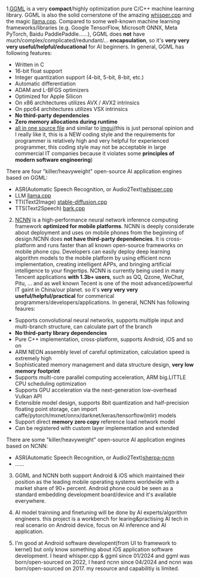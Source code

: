 1.[GGML](https://github.com/ggerganov/ggml) is a very <b>compact</b>/highly optimization pure C/C++ machine learning library. GGML is also the solid cornerstone of the amazing [whisper.cpp](https://github.com/ggerganov/whisper.cpp) and the magic [llama.cpp](https://github.com/ggerganov/llama.cpp). Compared to some well-known machine learning frameworks/libraries (e.g. Google TensorFlow, Microsoft ONNX, Meta PyTorch, Baidu PaddlePaddle......), GGML does <b>not</b> have much/complex/complicated/redundant/… <b>encapsulation</b>, so it's <b>very very very useful/helpful/educational</b> for AI beginners. <!--By studying the internals of GGML, you will know what real AI is and what is behind LLM models and how these AI models work in less than 1 month(less than 2 weeks if your IQ is above 130 ------ the baseline IQ to enter [China's top university](https://en.wikipedia.org/wiki/Project_985)(China has a population of 1.4 billion and there are only about 50 top domestic universities), less than 1 week if your IQ is above 150 ------ original author of [FFmpeg](https://ffmpeg.org/), original author of [TensorFlow](https://github.com/tensorflow/tensorflow), original author of [TVM](https://github.com/apache/tvm), original author of [Caffe](https://github.com/BVLC/caffe), original author of [GGML](https://github.com/ggerganov/ggml)). Another thing, tracking code and coding with the GGML API in real task is a good way to study the internals of GGML.--> In general, GGML has following features:

- Written in C
- 16-bit float support
- Integer quantization support (4-bit, 5-bit, 8-bit, etc.)
- Automatic differentiation
- ADAM and L-BFGS optimizers
- Optimized for Apple Silicon
- On x86 architectures utilizes AVX / AVX2 intrinsics
- On ppc64 architectures utilizes VSX intrinsics
- <b>No third-party dependencies</b>
- <b>Zero memory allocations during runtime</b>
- [all in one source file](https://github.com/ggerganov/ggml/blob/master/src/ggml.c) and similar to [imgui](https://github.com/ocornut/imgui/blob/master/imgui.cpp)(this is just personal opinion and I really like it, this is a NEW coding style and the requirements for programmer is relatively high and very helpful for experienced programmer, this coding style may not be acceptable in large commercial IT companies because it violates some <b>principles of modern software engineering</b>)


 There are four "killer/heavyweight" open-source AI application engines based on GGML:

- ASR(Automatic Speech Recognition, or Audio2Text)[whisper.cpp](https://github.com/ggerganov/whisper.cpp)
- LLM [ llama.cpp](https://github.com/ggerganov/llama.cpp)
- TTI(Text2Image) [stable-diffusion.cpp](https://github.com/leejet/stable-diffusion.cpp)
- TTS(Text2Speech) [ bark.cpp](https://github.com/PABannier/bark.cpp)




2. [NCNN](https://github.com/Tencent/ncnn) is a high-performance neural network inference computing framework <b>optimized for mobile platforms</b>. NCNN is deeply considerate about deployment and uses on mobile phones from the beginning of design.NCNN does <b>not have third-party dependencies</b>. It is cross-platform and runs faster than all known open-source frameworks on mobile phone cpu. Developers can easily deploy deep learning algorithm models to the mobile platform by using efficient ncnn implementation, creating intelligent APPs, and bringing artificial intelligence to your fingertips. NCNN is currently being used in many Tencent applications <b>with 1.3b+ users</b></b>, such as QQ, Qzone, WeChat, Pitu, ... and as well known Tecent is one of the most advanced/powerful IT gaint in China/our planet.  so it's <b>very very very useful/helpful/practical</b> for commerical programmers/developers/applications. In general, NCNN has following feaures:

- Supports convolutional neural networks, supports multiple input and multi-branch structure, can calculate part of the branch
- <b>No third-party library dependencies</b>
- Pure C++ implementation, cross-platform, supports Android, iOS and so on
- ARM NEON assembly level of careful optimization, calculation speed is extremely high
- Sophisticated memory management and data structure design, <b>very low memory footprint</b>
- Supports multi-core parallel computing acceleration, ARM big.LITTLE CPU scheduling optimization
- Supports GPU acceleration via the next-generation low-overhead Vulkan API
- Extensible model design, supports 8bit quantization and half-precision floating point storage, can import caffe/pytorch/mxnet/onnx/darknet/keras/tensorflow(mlir) models
- Support direct <b>memory zero copy</b> reference load network model
- Can be registered with custom layer implementation and extended



There are some "killer/heavyweight" open-source AI application engines based on NCNN:

- ASR(Automatic Speech Recognition, or Audio2Text)[sherpa-ncnn](https://github.com/k2-fsa/sherpa-ncnn)
- ......




3. GGML and NCNN both support Android & iOS which maintained their position as the leading mobile operating systems worldwide with a market share of 90+ percent. Android phone could be seen as a standard embedding development board/device and it's available everywhere.




4. AI model trainning and finetuning will be done by AI experts/algorithm engineers. this project is a workbench for learing&practising AI tech in real scenario on Android device, focus on AI inference and AI application.




5. I'm good at Android software developent(from UI to framework to kernel) but only know something about iOS application software development. I heard whisper.cpp & ggml since 01/2024 and ggml was born/open-sourced on 2022, I heard ncnn since 04/2024 and ncnn was born/open-sourced on 2017. my resource and capabilitiy is limited.
